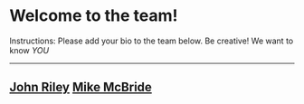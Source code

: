 # Welcome to the team!  

Instructions: Please add your bio to the team below.  Be creative!  We want to know *YOU*

-------------

[John Riley](john-riley.md)
[Mike McBride](mike.md)
---------
